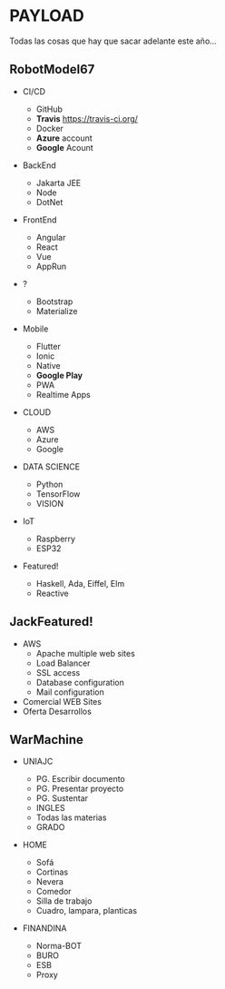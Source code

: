 # PAYLOAD
Todas las cosas que hay que sacar adelante este año...

## RobotModel67
  * CI/CD
    * GitHub
    * **Travis** https://travis-ci.org/  
    * Docker
    * **Azure** account
    * **Google** Acount
    
  * BackEnd
    * Jakarta JEE
    * Node
    * DotNet
    
  * FrontEnd
    * Angular
    * React
    * Vue
    * AppRun
    
  * ?
    * Bootstrap
    * Materialize
    
  * Mobile
    * Flutter
    * Ionic
    * Native
    * **Google Play**
    * PWA
    * Realtime Apps
    
  * CLOUD
    * AWS
    * Azure
    * Google
    
  * DATA SCIENCE
    * Python
    * TensorFlow
    * VISION
    
  * IoT
    * Raspberry
    * ESP32
    
  * Featured!
    * Haskell, Ada, Eiffel, Elm
    * Reactive
  
## JackFeatured!
  * AWS
    * Apache multiple web sites
    * Load Balancer
    * SSL access
    * Database configuration
    * Mail configuration
  * Comercial WEB Sites
  * Oferta Desarrollos
  
## WarMachine
  * UNIAJC
    * PG. Escribir documento
    * PG. Presentar proyecto
    * PG. Sustentar
    * INGLES
    * Todas las materias
    * GRADO
  
  * HOME
    * Sofá
    * Cortinas
    * Nevera
    * Comedor
    * Silla de trabajo
    * Cuadro, lampara, planticas
  
  * FINANDINA
    * Norma-BOT
    * BURO
    * ESB
    * Proxy
    
